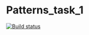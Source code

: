 # Patterns_task_1
[![Build status](https://ci.appveyor.com/api/projects/status/xslr9y5p88iao8fv?svg=true)](https://ci.appveyor.com/project/JulesRu/patterns-task-1)
